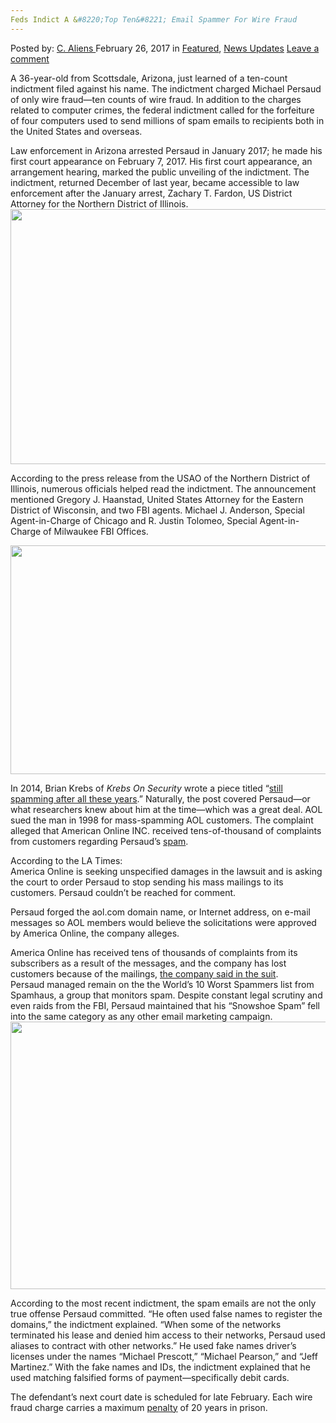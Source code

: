 ```yaml
---
Feds Indict A &#8220;Top Ten&#8221; Email Spammer For Wire Fraud
---
```

<article class="post-listing post-18342 post type-post status-publish format-standard has-post-thumbnail hentry category-deepdot-news category-news-updates tag-email tag-feds tag-fraud tag-indict tag-spammer tag-ten tag-top tag-wire">
    <div class="post-inner">
    <p class="post-meta">
    <span>Posted by: <a href="https://www.deepdotweb.com/author/caliens/" title="">C. Aliens </a></span>
    <span>February 26, 2017</span>
    <span>in <a href="https://www.deepdotweb.com/category/deepdot-news/" rel="category tag">Featured</a>, <a href="https://www.deepdotweb.com/category/news-updates/" rel="category tag">News Updates</a></span>
    <span><a href="https://www.deepdotweb.com/2017/02/26/feds-indict-top-ten-email-spammer-wire-fraud/#respond">Leave a comment</a></span>
    </p>
    <div class="clear"></div>
    <div class="entry">
    <p>A 36-year-old from Scottsdale, Arizona, just learned of a ten-count indictment filed against his name. The indictment charged Michael Persaud of only wire fraud—ten counts of wire fraud. In addition to the charges related to computer crimes, the federal indictment called for the forfeiture of four computers used to send millions of spam emails to recipients both in the United States and overseas.</p>
    <p>Law enforcement in Arizona arrested Persaud in January 2017; he made his first court appearance on February 7, 2017. His first court appearance, an arrangement hearing, marked the public unveiling of the indictment. The indictment, returned December of last year, became accessible to law enforcement after the January arrest, Zachary T. Fardon, US District Attorney for the Northern District of Illinois. <img class="wp-image-18345 aligncenter" src="https://www.deepdotweb.com/wp-content/uploads/2017/02/word-image-88.png" width="672" height="408" srcset="https://www.deepdotweb.com/wp-content/uploads/2017/02/word-image-88.png 1021w, https://www.deepdotweb.com/wp-content/uploads/2017/02/word-image-88-300x182.png 300w" sizes="(max-width: 672px) 100vw, 672px"/></p>
    <p>According to the press release from the USAO of the Northern District of Illinois, numerous officials helped read the indictment. The announcement mentioned Gregory J. Haanstad, United States Attorney for the Eastern District of Wisconsin, and two FBI agents. Michael J. Anderson, Special Agent-in-Charge of Chicago and R. Justin Tolomeo, Special Agent-in-Charge of Milwaukee FBI Offices.</p>
    <p><img class="wp-image-18346 aligncenter" src="https://www.deepdotweb.com/wp-content/uploads/2017/02/word-image-89.png" width="822" height="366" srcset="https://www.deepdotweb.com/wp-content/uploads/2017/02/word-image-89.png 1168w, https://www.deepdotweb.com/wp-content/uploads/2017/02/word-image-89-300x134.png 300w, https://www.deepdotweb.com/wp-content/uploads/2017/02/word-image-89-1024x456.png 1024w" sizes="(max-width: 822px) 100vw, 822px"/></p>
    <p>In 2014, Brian Krebs of <em>Krebs On Security </em>wrote a piece titled &#8220;<a href="http://krebsonsecurity.com/2014/11/still-spamming-after-all-these-years/">still spamming after all these years</a>.” Naturally, the post covered Persaud—or what researchers knew about him at the time—which was a great deal. AOL sued the man in 1998 for mass-spamming AOL customers. The complaint alleged that American Online INC. received tens-of-thousand of complaints from customers regarding Persaud&#8217;s <a href="https://www.deepdotweb.com/?s=spam">spam</a>.</p>
    <p>According to the LA Times:<br/>
    <a id="post-18342-_gjdgxs"></a>America Online is seeking unspecified damages in the lawsuit and is asking the court to order Persaud to stop sending his mass mailings to its customers. Persaud couldn&#8217;t be reached for comment.</p>
    <p>Persaud forged the aol.com domain name, or Internet address, on e-mail messages so AOL members would believe the solicitations were approved by America Online, the company alleges.</p>
    <p>America Online has received tens of thousands of complaints from its subscribers as a result of the messages, and the company has lost customers because of the mailings, <a href="http://articles.latimes.com/1998/dec/29/business/fi-58482">the company said in the suit</a>.<br/>
    Persaud managed remain on the the World’s 10 Worst Spammers list from Spamhaus, a group that monitors spam. Despite constant legal scrutiny and even raids from the FBI, Persaud maintained that his “Snowshoe Spam” fell into the same category as any other email marketing campaign. <img class="wp-image-18347 aligncenter" src="https://www.deepdotweb.com/wp-content/uploads/2017/02/word-image-90.png" width="807" height="428" srcset="https://www.deepdotweb.com/wp-content/uploads/2017/02/word-image-90.png 1175w, https://www.deepdotweb.com/wp-content/uploads/2017/02/word-image-90-300x159.png 300w, https://www.deepdotweb.com/wp-content/uploads/2017/02/word-image-90-1024x543.png 1024w" sizes="(max-width: 807px) 100vw, 807px"/></p>
    <p>According to the most recent indictment, the spam emails are not the only true offense Persaud committed. “He often used false names to register the domains,” the indictment explained. “When some of the networks terminated his lease and denied him access to their networks, Persaud used aliases to contract with other networks.” He used fake names driver&#8217;s licenses under the names “Michael Prescott,” “Michael Pearson,” and “Jeff Martinez.” With the fake names and IDs, the indictment explained that he used matching falsified forms of payment—specifically debit cards.</p>
    <p>The defendant&#8217;s next court date is scheduled for late February. Each wire fraud charge carries a maximum <a href="https://www.deepdotweb.com/tag/sentenced/">penalty</a> of 20 years in prison.</p>
    </div>
    <span style="display:none"><a href="https://www.deepdotweb.com/tag/email/" rel="tag">email</a> <a href="https://www.deepdotweb.com/tag/feds/" rel="tag">feds</a> <a href="https://www.deepdotweb.com/tag/fraud/" rel="tag">fraud</a> <a href="https://www.deepdotweb.com/tag/indict/" rel="tag">indict</a> <a href="https://www.deepdotweb.com/tag/spammer/" rel="tag">spammer</a> <a href="https://www.deepdotweb.com/tag/ten/" rel="tag">ten</a> <a href="https://www.deepdotweb.com/tag/top/" rel="tag">top</a> <a href="https://www.deepdotweb.com/tag/wire/" rel="tag">wire</a></span> <span style="display:none" class="updated">2017-02-26</span>
    <div style="display:none" class="vcard author" itemprop="author" itemscope itemtype="http://schema.org/Person"><strong class="fn" itemprop="name"><a href="https://www.deepdotweb.com/author/caliens/" title="Posts by C. Aliens" rel="author">C. Aliens</a></strong></div>
    </div>
</article>


